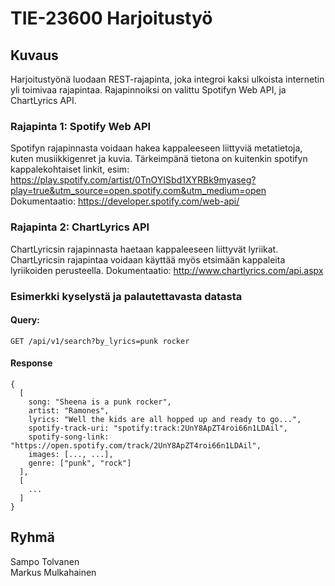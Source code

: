 # TIE-23600 Harjoitustyö

## Kuvaus

Harjoitustyönä luodaan REST-rajapinta, joka integroi kaksi ulkoista internetin yli toimivaa rajapintaa. 
Rajapinnoiksi on valittu Spotifyn Web API, ja ChartLyrics API.

### Rajapinta 1: Spotify Web API

Spotifyn rajapinnasta voidaan hakea kappaleeseen liittyviä metatietoja, kuten musiikkigenret ja kuvia.
Tärkeimpänä tietona on kuitenkin spotifyn kappalekohtaiset linkit, esim: https://play.spotify.com/artist/0TnOYISbd1XYRBk9myaseg?play=true&utm_source=open.spotify.com&utm_medium=open
Dokumentaatio: https://developer.spotify.com/web-api/

### Rajapinta 2: ChartLyrics API

ChartLyricsin rajapinnasta haetaan kappaleeseen liittyvät lyriikat. ChartLyricsin rajapintaa voidaan käyttää myös
etsimään kappaleita lyriikoiden perusteella. 
Dokumentaatio: http://www.chartlyrics.com/api.aspx

### Esimerkki kyselystä ja palautettavasta datasta

#### Query:
```
GET /api/v1/search?by_lyrics=punk rocker
```

#### Response
```
{
  [
    song: "Sheena is a punk rocker",
    artist: "Ramones",
    lyrics: "Well the kids are all hopped up and ready to go...",
    spotify-track-uri: "spotify:track:2UnY8ApZT4roi66n1LDAil",
    spotify-song-link: "https://open.spotify.com/track/2UnY8ApZT4roi66n1LDAil",
    images: [..., ...],
    genre: ["punk", "rock"]
  ],
  [
    ...
  ]
}
```

## Ryhmä
Sampo Tolvanen <br />
Markus Mulkahainen
